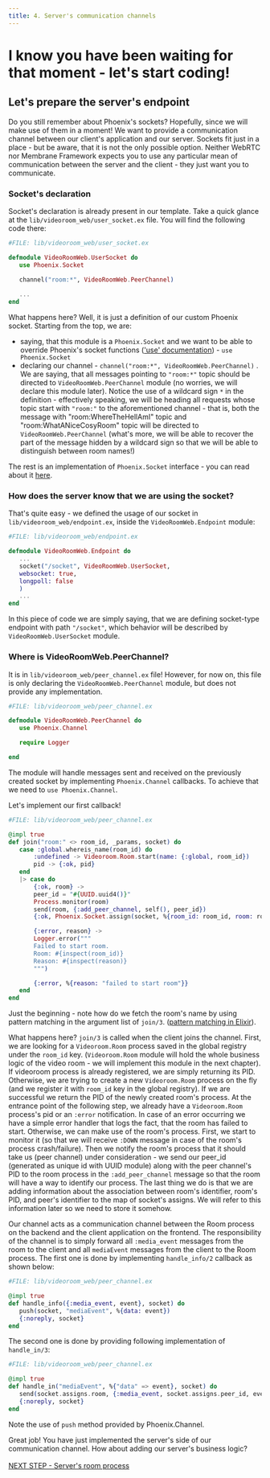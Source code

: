 ```yaml
---
title: 4. Server's communication channels
---
```


# I know you have been waiting for that moment - let's start coding!
 ## Let's prepare the server's endpoint
 Do you still remember about Phoenix's sockets? Hopefully, since we will make use of them in a moment! We want to provide a communication channel between our client's application and our server.
 Sockets fit just in a place - but be aware, that it is not the only possible option. Neither WebRTC nor Membrane Framework expects you to use any particular mean of communication between 
 the server and the client - they just want you to communicate. 

 ### Socket's declaration
 Socket's declaration is already present in our template. Take a quick glance at the `lib/videoroom_web/user_socket.ex` file.
 You will find the following code there:

 ```elixir
 #FILE: lib/videoroom_web/user_socket.ex
 
 defmodule VideoRoomWeb.UserSocket do
    use Phoenix.Socket

    channel("room:*", VideoRoomWeb.PeerChannel)
    
    ...
 end
 ```
 
 What happens here? Well, it is just a definition of our custom Phoenix socket. Starting from the top, we are:
 + saying, that this module is a `Phoenix.Socket` and we want to be able to override Phoenix's socket functions (['use' documentation](https://elixir-lang.org/getting-started/alias-require-and-import.html#use)) - ```use Phoenix.Socket```
 + declaring our channel - ```channel("room:*", VideoRoomWeb.PeerChannel)``` . We are saying, that all messages pointing to ```"room:*"``` topic should be directed to `VideoRoomWeb.PeerChannel` module (no worries, we will declare this module later). Notice the use of a wildcard sign ```*``` in the definition - effectively speaking, we will be heading all requests whose topic start with ```"room:"``` to the aforementioned channel - that is, both the message with "room:WhereTheHellAmI" topic and "room:WhatANiceCosyRoom" topic will be directed to `VideoRoomWeb.PeerChannel` (what's more, we will be able to recover the part of the message hidden by a wildcard sign so that we will be able to distinguish between room names!)
 
 The rest is an implementation of `Phoenix.Socket` interface \- you can read about it [here](https://hexdocs.pm/phoenix/Phoenix.Socket.html#callbacks).
 
 ### How does the server know that we are using the socket?
 That's quite easy - we defined the usage of our socket in `lib/videoroom_web/endpoint.ex`, inside the `VideoRoomWeb.Endpoint` module:
 ```elixir
 #FILE: lib/videoroom_web/endpoint.ex

 defmodule VideoRoomWeb.Endpoint do 
    ...
    socket("/socket", VideoRoomWeb.UserSocket,
    websocket: true,
    longpoll: false
    )
    ...
 end 
 ```
 In this piece of code we are simply saying, that we are defining socket-type endpoint with path ```"/socket"```, which behavior will be described by 
 ```VideoRoomWeb.UserSocket``` module.

 ### Where is VideoRoomWeb.PeerChannel? 
 It is in `lib/videoroom_web/peer_channel.ex` file! However, for now on, this file is only declaring the `VideoRoomWeb.PeerChannel` module, but does not provide any implementation.
 ```elixir
 #FILE: lib/videoroom_web/peer_channel.ex

 defmodule VideoRoomWeb.PeerChannel do
    use Phoenix.Channel

    require Logger

 end
 ```

 The module will handle messages sent and received on the previously created socket by implementing `Phoenix.Channel` callbacks. To achieve that we need to `use Phoenix.Channel`.
 
 Let's implement our first callback!
 ```elixir
 #FILE: lib/videoroom_web/peer_channel.ex

 @impl true
 def join("room:" <> room_id, _params, socket) do
    case :global.whereis_name(room_id) do
        :undefined -> Videoroom.Room.start(name: {:global, room_id})
        pid -> {:ok, pid}
    end
    |> case do
        {:ok, room} ->
        peer_id = "#{UUID.uuid4()}"
        Process.monitor(room)
        send(room, {:add_peer_channel, self(), peer_id})
        {:ok, Phoenix.Socket.assign(socket, %{room_id: room_id, room: room, peer_id: peer_id})}

        {:error, reason} ->
        Logger.error("""
        Failed to start room.
        Room: #{inspect(room_id)}
        Reason: #{inspect(reason)}
        """)

        {:error, %{reason: "failed to start room"}}
    end
 end
 ```
 Just the beginning - note how do we fetch the room's name by using pattern matching in the argument list of `join/3`. ([pattern matching in Elixir](https://elixir-lang.org/getting-started/pattern-matching.html#pattern-matching)). <br>

 What happens here?
 `join/3` is called when the client joins the channel. First, we are looking for a `Videoroom.Room` process saved in the global registry under the `room_id` key. 
 (`Videoroom.Room` module will hold the whole business logic of the video room - we will implement this module in the next chapter).
 If videoroom process is already registered, we are simply returning its PID. Otherwise, we are trying to create
 a new `Videoroom.Room` process on the fly (and we register it with `room_id` key in the global registry). 
 If we are successful we return the PID of the newly created room's process.
 At the entrance point of the following step, we already have a `Videoroom.Room` process's pid or an `:error` notification. 
 In case of an error occurring we have a simple error handler that logs the fact, that the room has failed to start. Otherwise, we can make use of the room's process. 
 First, we start to monitor it (so that we will receive ```:DOWN``` message in case of the room's process crash/failure). Then we notify the room's process that 
 it should take us (peer channel) under consideration - we send our peer_id (generated as unique id with UUID module) along with the peer channel's PID to 
 the room process in the `:add_peer_channel` message so that the room will have a way to identify our process. The last thing we do is that we are adding information about the association between 
 room's identifier, room's PID, and peer's identifier to the map of socket's assigns. We will refer to this information later so we need to store it somehow.

 
 Our channel acts as a communication channel between the Room process on the backend and the client application on the frontend. The responsibility of the channel is to simply forward all `:media_event` messages from the room to the client and all `mediaEvent` messages from the client to the Room process. 
 The first one is done by implementing `handle_info/2` callback as shown below:
 ```elixir
 #FILE: lib/videoroom_web/peer_channel.ex

 @impl true
 def handle_info({:media_event, event}, socket) do
    push(socket, "mediaEvent", %{data: event})
    {:noreply, socket}
 end
 ```
 The second one is done by providing following implementation of `handle_in/3`:
 ```elixir
 #FILE: lib/videoroom_web/peer_channel.ex

 @impl true
 def handle_in("mediaEvent", %{"data" => event}, socket) do
    send(socket.assigns.room, {:media_event, socket.assigns.peer_id, event})
    {:noreply, socket}
 end
 ```
 Note the use of `push` method provided by Phoenix.Channel. 

 Great job! You have just implemented the server's side of our communication channel. How about adding our server's business logic?
 <br><br>
 [NEXT STEP - Server's room process](5_ImplementingServerRoom.md)